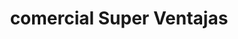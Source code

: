 ---
title: "comercial Super Ventajas"
url: /ciudad-del-este/comercial-super-ventajas/
shop: Lebensmittel
---